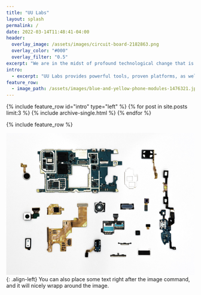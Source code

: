 ```yaml
---
title: "UU Labs"
layout: splash
permalink: /
date: 2022-03-14T11:48:41-04:00
header:
  overlay_image: /assets/images/circuit-board-2182863.png
  overlay_color: "#000"
  overlay_filter: "0.5"
excerpt: "We are in the midst of profound technological change that is transforming e-commerce, manufacturing, and industrial supply."
intro: 
  - excerpt: "UU Labs provides powerful tools, proven platforms, as well as custom development that leverage recent advances in artificial intelligence, IOT, cloud architecture, robotics, and more. We help more businesses realize new opportunities, reinvent themselves, or simply operate with greater efficiency."
feature_row:
  - image_path: /assets/images/blue-and-yellow-phone-modules-1476321.jpeg
---
```


{% include feature_row id="intro" type="left" %}
{% for post in site.posts limit:3 %}
  {% include archive-single.html %}
{% endfor %}

{% include feature_row  %}

![image-left](/assets/images/blue-and-yellow-phone-modules-1476321.jpeg){: .align-left} You can also place some text right after the image command, and it will nicely wrapp around the image.